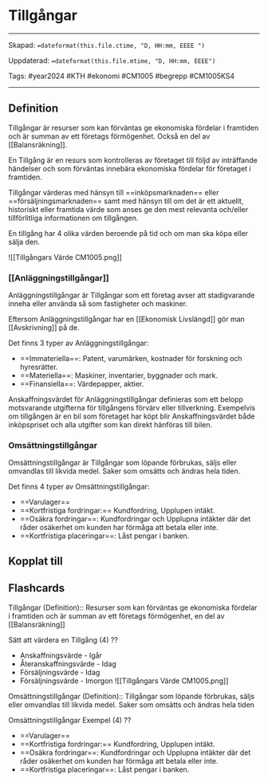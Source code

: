 # Tillgångar

---

Skapad: `=dateformat(this.file.ctime, "D, HH:mm, EEEE ")`

Uppdaterad: `=dateformat(this.file.mtime, "D, HH:mm, EEEE")`

Tags: #year2024 #KTH #ekonomi #CM1005 #begrepp #CM1005KS4

---

## Definition

Tillgångar är resurser som kan förväntas ge ekonomiska fördelar i framtiden och är summan av ett företags förmögenhet. Också en del av [[Balansräkning]].

En Tillgång är en resurs som kontrolleras av företaget till följd av inträffande händelser och som förväntas innebära ekonomiska fördelar för företaget i framtiden.

Tillgångar värderas med hänsyn till ==inköpsmarknaden== eller ==försäljningsmarknaden== samt med hänsyn till om det är ett aktuellt, historiskt eller framtida värde som anses ge den mest relevanta och/eller tillförlitliga informationen om tillgången.

En tillgång har 4 olika värden beroende på tid och om man ska köpa eller sälja den.

![[Tillgångars Värde CM1005.png]]

### [[Anläggningstillgångar]]

Anläggningstillgångar är Tillgångar som ett företag avser att stadigvarande inneha eller använda så som fastigheter och maskiner.

Eftersom Anläggningstillgångar har en [[Ekonomisk Livslängd]] gör man [[Avskrivning]] på de.

Det finns 3 typer av Anläggningstillgångar:

- ==Immateriella==: Patent, varumärken, kostnader för forskning och hyresrätter.
- ==Materiella==: Maskiner, inventarier, byggnader och mark.
- ==Finansiella==: Värdepapper, aktier.

Anskaffningsvärdet för Anläggningstillgångar definieras som ett belopp motsvarande utgifterna för tillgångens förvärv eller tillverkning. Exempelvis om tillgången är en bil som företaget har köpt blir Anskaffningsvärdet både inköpspriset och alla utgifter som kan direkt hänföras till bilen.

### Omsättningstillgångar

Omsättningstillgångar är Tillgångar som löpande förbrukas, säljs eller omvandlas till likvida medel. Saker som omsätts och ändras hela tiden.

Det finns 4 typer av Omsättningstillgångar:

- ==Varulager==
- ==Kortfristiga fordringar:== Kundfordring, Upplupen intäkt.
- ==Osäkra fordringar==: Kundfordringar och Upplupna intäkter där det råder osäkerhet om kunden har förmåga att betala eller inte.
- ==Kortfristiga placeringar==: Låst pengar i banken.

## Kopplat till

## Flashcards

Tillgångar (Definition):: Resurser som kan förväntas ge ekonomiska fördelar i framtiden och är summan av ett företags förmögenhet, en del av [[Balansräkning]]

Sätt att värdera en Tillgång (4)
??
- Anskaffningsvärde - Igår
- Återanskaffningsvärde - Idag
- Försäljningsvärde - Idag
- Försäljningsvärde - Imorgon
![[Tillgångars Värde CM1005.png]]

Omsättningstillgångar (Definition):: Tillgångar som löpande förbrukas, säljs eller omvandlas till likvida medel. Saker som omsätts och ändras hela tiden

Omsättningstillgångar Exempel (4)
??
- ==Varulager==
- ==Kortfristiga fordringar:== Kundfordring, Upplupen intäkt.
- ==Osäkra fordringar==: Kundfordringar och Upplupna intäkter där det råder osäkerhet om kunden har förmåga att betala eller inte.
- ==Kortfristiga placeringar==: Låst pengar i banken.
